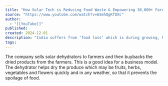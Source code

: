 ```yaml
---
title: "How Solar Tech is Reducing Food Waste & Empowering 30,000+ Farmers | @rahejasolarfoodprocessing"
source: "https://www.youtube.com/watch?v=65mhQgKTDXc"
author:
  - "[[YouTube]]"
published:
created: 2024-12-01
description: "India suffers from ‘food loss’ which is during growing, harvesting and distribution phase, while the developed countries have more ‘food waste’ which is at t..."
tags:
---
```

The company sells solar dehydrators to farmers and then buybacks the dried products from the farmers. This is a good idea for a business model. The dehydrator helps dry the produce which may be fruits, herbs, vegetables and flowers quickly and in any weather, so that it prevents the spoilage of food.